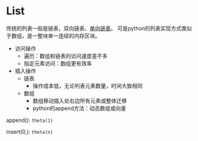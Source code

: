# List

传统的列表一般是链表，双向链表、[单向链表](https://gist.github.com/superkevingit/c51b38b3bc27c579aff2d4d6cb7841c2)。
可是python的列表实现方式类似于数组，是一整块单一连续的内存区块。
- 访问操作
    - 遍历：数组和链表的访问速度差不多
    - 指定元素访问：数组更有效率
- 插入操作
    - 链表
        - 操作成本低，无论列表元素数量，时间大致相同
    - 数组
        - 数组移动插入处右边所有元素或整体迁移
        - python的append方法：动态数组或向量
        
        
append(): `theta(1)`

insert(0,): `theta(n)`
